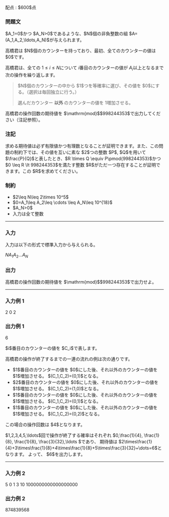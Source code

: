 
<div>

<span>

<span>

<p>
配点 : $600$点
</p>

<div>

<section>

### **問題文**

<p>
$A_1=0$かつ $A_N>0$であるような、$N$個の非負整数の組 $A=(A_1,A_2,\ldots,A_N)$が与えられます。
</p>

<p>
高橋君は $N$個のカウンターを持っており、最初、全てのカウンターの値は $0$です。

高橋君は、全ての $1\leq i\leq N$について $i$番目のカウンターの値が $A_i$以上となるまで次の操作を繰り返します。
</p>

<blockquote>

<p>
$N$個のカウンターの中から $1$つを等確率に選び、その値を $0$にする。（選択は毎回独立に行う。）

選んだカウンター 
<strong>
以外
</strong>
のカウンターの値を $1$増加させる。
</p>

</blockquote>

<p>
高橋君の操作回数の期待値を
 $\mathrm{mod}$$998244353$で出力してください（注記参照）。
</p>

</section>

</div>

<div>

<section>

### **注記**

<p>
求める期待値は必ず有限値かつ有理数となることが証明できます。また、この問題の制約下では、その値を互いに素な $2$つの整数 $P$, $Q$を用いて $\frac{P}{Q}$と表したとき、$R \times Q \equiv P\pmod{998244353}$かつ $0 \leq R \lt 998244353$を満たす整数 $R$がただ一つ存在することが証明できます。この $R$を求めてください。
</p>

</section>

</div>

<div>

<section>

### **制約**

<ul>

<li>
$2\leq N\leq 2\times 10^5$
</li>

<li>
$0=A_1\leq A_2\leq \cdots \leq A_N\leq 10^{18}$
</li>

<li>
$A_N>0$
</li>

<li>
入力は全て整数
</li>

</ul>

</section>

</div>

---

<div>

<div>

<section>

### **入力**

<p>
入力は以下の形式で標準入力から与えられる。
</p>

<div>

$N$$A_1$$A_2$$\ldots$$A_N$
</div>

</section>

</div>

<div>

<section>

### **出力**

<p>
高橋君の操作回数の期待値を $\mathrm{mod}$$998244353$で出力せよ。
</p>

</section>

</div>

</div>

---

<div>

<section>

### **入力例 1**

<div>

2
0 2

</div>

</section>

</div>

<div>

<section>

### **出力例 1**

<div>

6

</div>

<p>
$i$番目のカウンターの値を $C_i$で表します。
</p>

<p>
高橋君の操作が終了するまでの一連の流れの例は次の通りです。
</p>

<ul>

<li>
$1$番目のカウンターの値を $0$にした後、それ以外のカウンターの値を $1$増加させる。
$(C_1,C_2)=(0,1)$となる。
</li>

<li>
$2$番目のカウンターの値を $0$にした後、それ以外のカウンターの値を $1$増加させる。
$(C_1,C_2)=(1,0)$となる。
</li>

<li>
$1$番目のカウンターの値を $0$にした後、それ以外のカウンターの値を $1$増加させる。
$(C_1,C_2)=(0,1)$となる。
</li>

<li>
$1$番目のカウンターの値を $0$にした後、それ以外のカウンターの値を $1$増加させる。
$(C_1,C_2)=(0,2)$となる。
</li>

</ul>

<p>
この場合の操作回数は $4$となります。
</p>

<p>
$1,2,3,4,5,\ldots$回で操作が終了する確率はそれぞれ $0,\frac{1}{4}, \frac{1}{8}, \frac{1}{8}, \frac{3}{32},\ldots $であり、
期待値は
$2\times\frac{1}{4}+3\times\frac{1}{8}+4\times\frac{1}{8}+5\times\frac{3}{32}+\dots=6$となります。
よって、 $6$を出力します。
</p>

</section>

</div>

---

<div>

<section>

### **入力例 2**

<div>

5
0 1 3 10 1000000000000000000

</div>

</section>

</div>

<div>

<section>

### **出力例 2**

<div>

874839568

</div>

</section>

</div>

</span>

</span>

</div>
